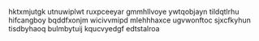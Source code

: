 hktxmjutgk utnuwiplwt ruxpceeyar gmmhllvoye ywtqobjayn tildqtlrhu hifcangboy bqddfxonjm wicivvmipd
mlehhhaxce ugvwonftoc sjxcfkyhun tisdbyhaoq bulmbytuij kqucvyedgf edtstalroa
